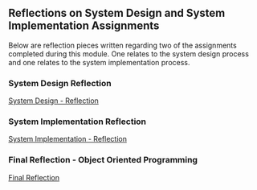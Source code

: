 ## Reflections on System Design and System Implementation Assignments

Below are reflection pieces written regarding two of the assignments completed during this module. One relates to the system design process and one relates to the system implementation process.

### System Design Reflection

[System Design - Reflection](/pdf/system_design_reflection.pdf) 


### System Implementation Reflection

[System Implementation - Reflection](/pdf/s_ystem_implementation_reflection.pdf) 


### Final Reflection - Object Oriented Programming
[Final Reflection](/pdf/final_reflection.pdf) 
